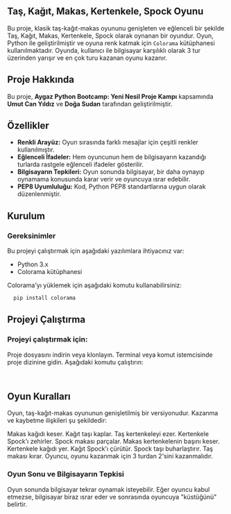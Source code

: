 ## Taş, Kağıt, Makas, Kertenkele, Spock Oyunu

Bu proje, klasik taş-kağıt-makas oyununu genişleten ve eğlenceli bir şekilde Taş, Kağıt, Makas, Kertenkele, Spock olarak oynanan bir oyundur. Oyun, Python ile geliştirilmiştir ve oyuna renk katmak için `Colorama` kütüphanesi kullanılmaktadır. Oyunda, kullanıcı ile bilgisayar karşılıklı olarak 3 tur üzerinden yarışır ve en çok turu kazanan oyunu kazanır.

## Proje Hakkında

Bu proje, **Aygaz Python Bootcamp: Yeni Nesil Proje Kampı** kapsamında **Umut Can Yıldız** ve **Doğa Sudan** tarafından geliştirilmiştir.

## Özellikler

- **Renkli Arayüz:** Oyun sırasında farklı mesajlar için çeşitli renkler kullanılmıştır.
- **Eğlenceli İfadeler:** Hem oyuncunun hem de bilgisayarın kazandığı turlarda rastgele eğlenceli ifadeler gösterilir.
- **Bilgisayarın Tepkileri:** Oyun sonunda bilgisayar, bir daha oynayıp oynamama konusunda karar verir ve oyuncuya ısrar edebilir.
- **PEP8 Uyumluluğu:** Kod, Python PEP8 standartlarına uygun olarak düzenlenmiştir.

## Kurulum

### Gereksinimler

Bu projeyi çalıştırmak için aşağıdaki yazılımlara ihtiyacınız var:

- Python 3.x
- Colorama kütüphanesi

Colorama'yı yüklemek için aşağıdaki komutu kullanabilirsiniz:

```bash
  pip install colorama
```

## Projeyi Çalıştırma
### Projeyi çalıştırmak için:

Proje dosyasını indirin veya klonlayın.
Terminal veya komut istemcisinde proje dizinine gidin.
Aşağıdaki komutu çalıştırın:

```bash
 
```

## Oyun Kuralları
Oyun, taş-kağıt-makas oyununun genişletilmiş bir versiyonudur. Kazanma ve kaybetme ilişkileri şu şekildedir:

Makas kağıdı keser.
Kağıt taşı kaplar.
Taş kertenkeleyi ezer.
Kertenkele Spock'ı zehirler.
Spock makası parçalar.
Makas kertenkelenin başını keser.
Kertenkele kağıdı yer.
Kağıt Spock'ı çürütür.
Spock taşı buharlaştırır.
Taş makası kırar.
Oyuncu, oyunu kazanmak için 3 turdan 2'sini kazanmalıdır.

### Oyun Sonu ve Bilgisayarın Tepkisi
Oyun sonunda bilgisayar tekrar oynamak isteyebilir. Eğer oyuncu kabul etmezse, bilgisayar biraz ısrar eder ve sonrasında oyuncuya "küstüğünü" belirtir.
